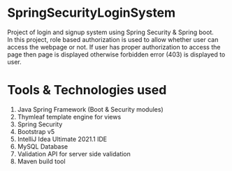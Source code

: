 # SpringSecurityLoginSystem
Project of login and signup system using Spring Security & Spring boot.<br/>In this project, role based authorization is used to allow whether user can access the webpage or not. If user has proper authorization to access the page then page is displayed otherwise forbidden error (403) is displayed to user. 

# Tools & Technologies used
1. Java Spring Framework (Boot & Security modules)  
2. Thymleaf template engine for views
3. Spring Security
4. Bootstrap v5
5. IntelliJ Idea Ultimate 2021.1 IDE
6. MySQL Database
7. Validation API for server side validation
8. Maven build tool
